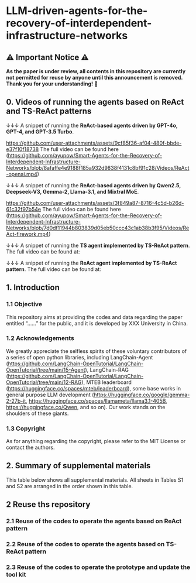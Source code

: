 # LLM-driven-agents-for-the-recovery-of-interdependent-infrastructure-networks

## ⚠️ Important Notice ⚠️
__As the paper is under review, all contents in this repository are currently not permitted for reuse by anyone until this announcement is removed. Thank you for your understanding! 🙏__

## 0. Videos of running the agents based on ReAct and TS-ReAct patterns

↓↓↓ A snippet of running the **ReAct-based agents driven by GPT-4o, GPT-4, and GPT-3.5 Turbo**.

https://github.com/user-attachments/assets/9cf85f36-af04-480f-bbde-e37f10f18738
 The full video can be found here (https://github.com/ayupow/Smart-Agents-for-the-Recovery-of-Interdependent-Infrastructure-Networks/blob/8afaffe4e9188f185a932d9838f4131c8bf91c28/Videos/ReAct-openai.mp4)
 
↓↓↓ A snippet of running the **ReAct-based agents driven by Qwen2.5, Deepseek-V3, Gemma-2, Llama-3.1, and Mixtral MoE**.

https://github.com/user-attachments/assets/3f849a87-8716-4c5d-b26d-61c32f97b54e
The full video can be found here (https://github.com/ayupow/Smart-Agents-for-the-Recovery-of-Interdependent-Infrastructure-Networks/blob/7d0df11944b803839d05eb50ccc43c1ab38b3f95/Videos/ReAct-firework.mp4)

↓↓↓ A snippet of running the **TS agent implemented by TS-ReAct pattern**. The full video can be found at:


↓↓↓ A snippet of running the **ReAct agent implemented by TS-ReAct pattern**. The full video can be found at:

## 1. Introduction
### 1.1 Objective 
This repository aims at providing the codes and data regarding the paper entitled “……” for the public, and it is developed by XXX University in China.
### 1.2 Acknowledgements
We greatly appreciate the selfless spirits of these voluntary contributors of a series of open python libraries, including LangChain-Agent (https://github.com/LangChain-OpenTutorial/LangChain-OpenTutorial/tree/main/15-Agent), LangChain-RAG (https://github.com/LangChain-OpenTutorial/LangChain-OpenTutorial/tree/main/12-RAG), MTEB leaderboard (https://huggingface.co/spaces/mteb/leaderboard), some base works in general purpose LLM development (https://huggingface.co/google/gemma-2-27b-it, https://huggingface.co/spaces/llamameta/llama3.1-405B, https://huggingface.co/Qwen, and so on). Our work stands on the shoulders of these giants.
### 1.3 Copyright
As for anything regarding the copyright, please refer to the MIT License or contact the authors.

## 2. Summary of supplemental materials
This table below shows all supplemental materials. All sheets in Tables S1 and S2 are arranged in the order shown in this table.


## 2 Reuse ths repository
### 2.1 Reuse of the codes to operate the agents based on ReAct pattern

### 2.2 Reuse of the codes to operate the agents based on TS-ReAct pattern

### 2.3 Reuse of the codes to operate the prototype and update the tool kit







